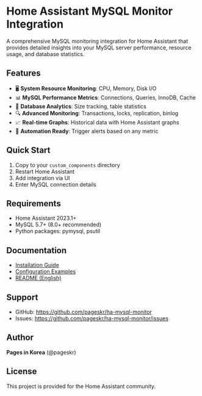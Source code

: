 # Home Assistant MySQL Monitor Integration

A comprehensive MySQL monitoring integration for Home Assistant that provides detailed insights into your MySQL server performance, resource usage, and database statistics.

## Features

- 🖥️ **System Resource Monitoring**: CPU, Memory, Disk I/O
- 📊 **MySQL Performance Metrics**: Connections, Queries, InnoDB, Cache
- 💾 **Database Analytics**: Size tracking, table statistics
- 🔍 **Advanced Monitoring**: Transactions, locks, replication, binlog
- 📈 **Real-time Graphs**: Historical data with Home Assistant graphs
- 🚨 **Automation Ready**: Trigger alerts based on any metric

## Quick Start

1. Copy to your `custom_components` directory
2. Restart Home Assistant
3. Add integration via UI
4. Enter MySQL connection details

## Requirements

- Home Assistant 2023.1+
- MySQL 5.7+ (8.0+ recommended)
- Python packages: pymysql, psutil

## Documentation

- [Installation Guide](INSTALLATION.md)
- [Configuration Examples](EXAMPLES.md)
- [README (English)](custom_components/mysql_monitor/README.md)

## Support

- GitHub: https://github.com/pageskr/ha-mysql-monitor
- Issues: https://github.com/pageskr/ha-mysql-monitor/issues

## Author

**Pages in Korea** (@pageskr)

## License

This project is provided for the Home Assistant community.
